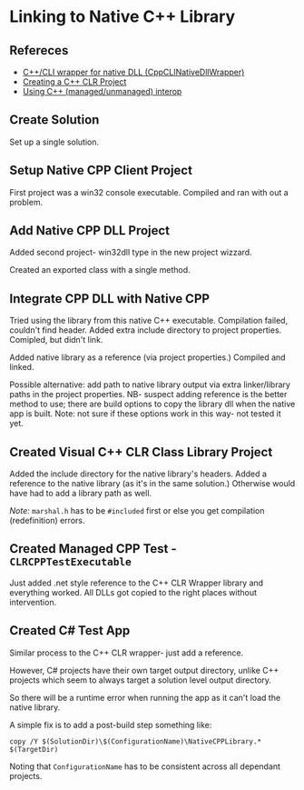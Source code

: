 # Linking to Native C++ Library

## Refereces
* [C++/CLI wrapper for native DLL (CppCLINativeDllWrapper)](http://code.msdn.microsoft.com/windowsdesktop/CppCLINativeDllWrapper-29c32acd)
* [Creating a C++ CLR Project](http://msdn.microsoft.com/en-us/library/ms235635.aspx)
* [Using C++ (managed/unmanaged) interop](http://msdn.microsoft.com/en-us/library/2x8kf7zx.aspx)

## Create Solution
Set up a single solution.

## Setup Native CPP Client Project
First project was a win32 console executable.
Compiled and ran with out a problem.

## Add Native CPP DLL Project
Added second project- win32dll type in the new project wizzard.

Created an exported class with a single method.

## Integrate CPP DLL with Native CPP 
Tried using the library from this native C++ executable.
Compilation failed, couldn't find header.
Added extra include directory to project properties.
Comipled, but didn't link.

Added native library as a reference (via project properties.)
Compiled and linked.

Possible alternative: add path to native library output via extra linker/library paths in the project properties.
NB- suspect adding reference is the better method to use; there are build options to copy the library dll when the native app is built.
Note: not sure if these options work in this way- not tested it yet.

## Created Visual C++ CLR Class Library Project
Added the include directory for the native library's headers.
Added a reference to the native library (as it's in the same solution.) Otherwise would have had to add a library path as well.

*Note:* `marshal.h` has to be `#included` first or else you get compilation (redefinition) errors.

## Created Managed CPP Test  - `CLRCPPTestExecutable`
Just added .net style reference to the C++ CLR Wrapper library and everything worked.
All DLLs got copied to the right places without intervention.

## Created C# Test App
Similar process to the C++ CLR wrapper- just add a reference.

However, C# projects have their own target output directory, unlike C++ projects which seem to always target a solution level output directory.

So there will be a runtime error when running the app as it can't load the native library.

A simple fix is to add a post-build step something like:

`copy /Y $(SolutionDir)\$(ConfigurationName)\NativeCPPLibrary.* $(TargetDir)`

Noting that `ConfigurationName` has to be consistent across all dependant projects.

